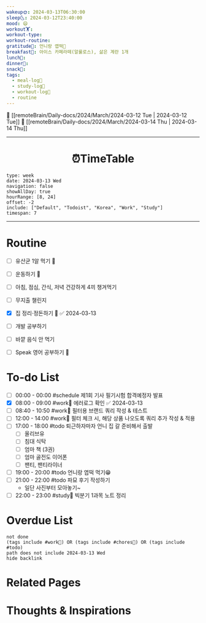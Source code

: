 ```yaml
---
wakeup🌞: 2024-03-13T06:30:00
sleep🌜: 2024-03-12T23:40:00
mood: 😄
workout🏋️: 
workout-type: 
workout-routine: 
gratitude🙏: 언니랑 엽떡🍲
breakfast🍳: 아이스 카페라떼(알룰로스), 삶은 계란 1개
lunch🍚: 
dinner🥗: 
snack🍬: 
tags:
  - meal-log📝
  - study-log📓
  - workout-log💪
  - routine
---
```


🔺 [[remoteBrain/Daily-docs/2024/March/2024-03-12 Tue | 2024-03-12 Tue]]
🔻 [[remoteBrain/Daily-docs/2024/March/2024-03-14 Thu | 2024-03-14 Thu]]
___
<h1> <center>⏰TimeTable </center> </h1>

```gEvent
type: week
date: 2024-03-13 Wed
navigation: false
showAllDay: true
hourRange: [8, 24]
offset: -2
include: ["Default", "Todoist", "Korea", "Work", "Study"]
timespan: 7
```

--- 


# Routine 

- [ ] 유산균 1알 먹기 🔼 
- [ ] 운동하기 🔼
- [ ] 아침, 점심, 간식, 저녁 건강하게 4끼 챙겨먹기
- [ ] 무지출 챌린지 
- [x] 집 정리·정돈하기 🔼 ✅ 2024-03-13
- [ ] 개발 공부하기
- [ ] 바깥 음식 안 먹기 
- [ ] Speak 영어 공부하기 🔼 


# To-do List

- [ ] 00:00 - 00:00 #schedule 제1회 기사 필기시험 합격예정자 발표
- [x] 08:00 - 09:00 #work💼 에러로그 확인 ✅ 2024-03-13
- [ ] 08:40 - 10:50 #work💼 필터용 브랜드 쿼리 작성 & 테스트
- [ ] 12:00 - 14:00 #work💼 필터 체크 시, 해당 상품 나오도록 쿼리 추가 작성 & 적용
- [ ] 17:00 - 18:00 #todo 퇴근하자마자 언니 집 갈 준비해서 출발
	- [ ] 올리브유 
	- [ ] 침대 식탁
	- [ ] 엄마 책 (3권)
	- [ ] 엄마 골전도 이어폰 
	- [ ] 팬티, 팬티라이너 
- [ ] 19:00 - 20:00 #todo 언니랑 엽떡 먹기😁
- [ ] 21:00 - 22:00 #todo 파묘 후기 작성하기
	- 일단 사진부터 모아놓기~
- [ ] 22:00 - 23:00 #study📓 빅분기 1과목 노트 정리

# Overdue List
```tasks
not done
(tags include #work💼) OR (tags include #chores🧺) OR (tags include #todo)
path does not include 2024-03-13 Wed
hide backlink
```

# Related Pages



# Thoughts & Inspirations

